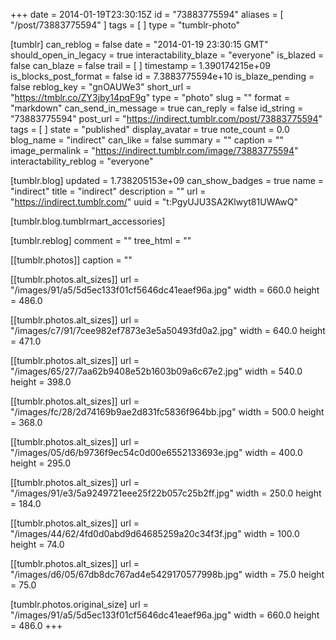 +++
date = 2014-01-19T23:30:15Z
id = "73883775594"
aliases = [ "/post/73883775594" ]
tags = [ ]
type = "tumblr-photo"

[tumblr]
can_reblog = false
date = "2014-01-19 23:30:15 GMT"
should_open_in_legacy = true
interactability_blaze = "everyone"
is_blazed = false
can_blaze = false
trail = [ ]
timestamp = 1.390174215e+09
is_blocks_post_format = false
id = 7.3883775594e+10
is_blaze_pending = false
reblog_key = "gnOAUWe3"
short_url = "https://tmblr.co/ZY3jby14pqF9g"
type = "photo"
slug = ""
format = "markdown"
can_send_in_message = true
can_reply = false
id_string = "73883775594"
post_url = "https://indirect.tumblr.com/post/73883775594"
tags = [ ]
state = "published"
display_avatar = true
note_count = 0.0
blog_name = "indirect"
can_like = false
summary = ""
caption = ""
image_permalink = "https://indirect.tumblr.com/image/73883775594"
interactability_reblog = "everyone"

[tumblr.blog]
updated = 1.738205153e+09
can_show_badges = true
name = "indirect"
title = "indirect"
description = ""
url = "https://indirect.tumblr.com/"
uuid = "t:PgyUJU3SA2Klwyt81UWAwQ"

[tumblr.blog.tumblrmart_accessories]

[tumblr.reblog]
comment = ""
tree_html = ""

[[tumblr.photos]]
caption = ""

[[tumblr.photos.alt_sizes]]
url = "/images/91/a5/5d5ec133f01cf5646dc41eaef96a.jpg"
width = 660.0
height = 486.0

[[tumblr.photos.alt_sizes]]
url = "/images/c7/91/7cee982ef7873e3e5a50493fd0a2.jpg"
width = 640.0
height = 471.0

[[tumblr.photos.alt_sizes]]
url = "/images/65/27/7aa62b9408e52b1603b09a6c67e2.jpg"
width = 540.0
height = 398.0

[[tumblr.photos.alt_sizes]]
url = "/images/fc/28/2d74169b9ae2d831fc5836f964bb.jpg"
width = 500.0
height = 368.0

[[tumblr.photos.alt_sizes]]
url = "/images/05/d6/b9736f9ec54c0d00e6552133693e.jpg"
width = 400.0
height = 295.0

[[tumblr.photos.alt_sizes]]
url = "/images/91/e3/5a9249721eee25f22b057c25b2ff.jpg"
width = 250.0
height = 184.0

[[tumblr.photos.alt_sizes]]
url = "/images/44/62/4fd0d0abd9d64685259a20c34f3f.jpg"
width = 100.0
height = 74.0

[[tumblr.photos.alt_sizes]]
url = "/images/d6/05/67db8dc767ad4e5429170577998b.jpg"
width = 75.0
height = 75.0

[tumblr.photos.original_size]
url = "/images/91/a5/5d5ec133f01cf5646dc41eaef96a.jpg"
width = 660.0
height = 486.0
+++
